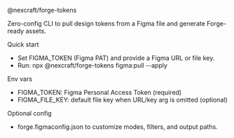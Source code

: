 @nexcraft/forge-tokens

Zero-config CLI to pull design tokens from a Figma file and generate Forge-ready assets.

Quick start
- Set FIGMA_TOKEN (Figma PAT) and provide a Figma URL or file key.
- Run: npx @nexcraft/forge-tokens figma:pull <url-or-key> --apply

Env vars
- FIGMA_TOKEN: Figma Personal Access Token (required)
- FIGMA_FILE_KEY: default file key when URL/key arg is omitted (optional)

Optional config
- forge.figmaconfig.json to customize modes, filters, and output paths.


